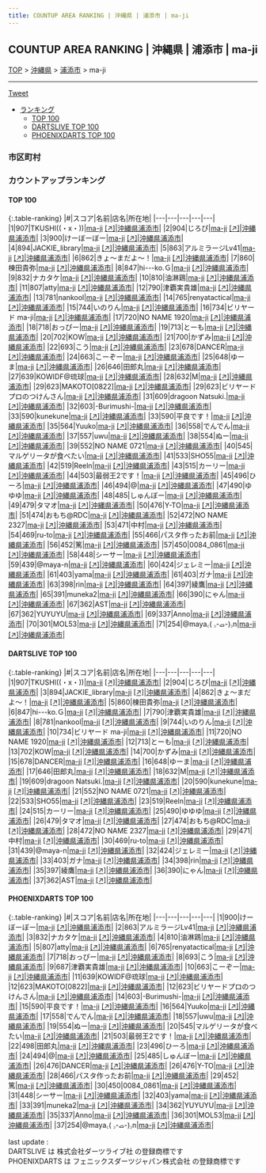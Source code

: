 ```yaml
---
title: COUNTUP AREA RANKING | 沖縄県 | 浦添市 | ma-ji
---
```

## COUNTUP AREA RANKING | 沖縄県 | 浦添市 | ma-ji

[TOP](/darts/rank/) > [沖縄県](/darts/rank/沖縄県/) > [浦添市](/darts/rank/沖縄県/浦添市/) > ma-ji

___

<a href="https://twitter.com/share?ref_src=twsrc%5Etfw" data-text="COUNTUP AREA RANKING | 沖縄県浦添市ma-ji" class="twitter-share-button" data-hashtags="DARTSLIVE,PHOENIXDARTS,darts,ダーツ" data-show-count="false">Tweet</a>

* [ランキング](#カウントアップランキング)
    * [TOP 100](#top-100)
    * [DARTSLIVE TOP 100](#dartslive-top-100)
    * [PHOENIXDARTS TOP 100](#phoenixdarts-top-100)

### 市区町村

<ul>

</ul>

### カウントアップランキング

#### TOP 100



{:.table-ranking}
|#|スコア|名前|店名|所在地|
|---|---|---|---|---|
|1|907|<span class="rank-name-dl">TKUSHI((・x・))</span>|<a href="/darts/rank/shops/e8747794807910435f9f3321c1147265.html">ma-ji</a> <a href="https://search.dartslive.com/jp/shop/e8747794807910435f9f3321c1147265">[↗]</a>|<a href="/darts/rank/沖縄県/浦添市">沖縄県浦添市</a>|
|2|904|<span class="rank-name-dl">じろぴ</span>|<a href="/darts/rank/shops/e8747794807910435f9f3321c1147265.html">ma-ji</a> <a href="https://search.dartslive.com/jp/shop/e8747794807910435f9f3321c1147265">[↗]</a>|<a href="/darts/rank/沖縄県/浦添市">沖縄県浦添市</a>|
|3|900|<span class="rank-name-pd">けーぼーぼー</span>|<a href="/darts/rank/shops/88930.html">ma-ji</a> <a href="https://vs.phoenixdarts.com/jp/shop/shopDetailInfo/s_88930?s_seq=88930">[↗]</a>|<a href="/darts/rank/沖縄県/浦添市">沖縄県浦添市</a>|
|4|894|<span class="rank-name-dl">JACKIE_library</span>|<a href="/darts/rank/shops/e8747794807910435f9f3321c1147265.html">ma-ji</a> <a href="https://search.dartslive.com/jp/shop/e8747794807910435f9f3321c1147265">[↗]</a>|<a href="/darts/rank/沖縄県/浦添市">沖縄県浦添市</a>|
|5|863|<span class="rank-name-pd">アルミラージLv41</span>|<a href="/darts/rank/shops/88930.html">ma-ji</a> <a href="https://vs.phoenixdarts.com/jp/shop/shopDetailInfo/s_88930?s_seq=88930">[↗]</a>|<a href="/darts/rank/沖縄県/浦添市">沖縄県浦添市</a>|
|6|862|<span class="rank-name-dl">きょ〜まだよ〜！</span>|<a href="/darts/rank/shops/e8747794807910435f9f3321c1147265.html">ma-ji</a> <a href="https://search.dartslive.com/jp/shop/e8747794807910435f9f3321c1147265">[↗]</a>|<a href="/darts/rank/沖縄県/浦添市">沖縄県浦添市</a>|
|7|860|<span class="rank-name-dl">棟田貴弥</span>|<a href="/darts/rank/shops/e8747794807910435f9f3321c1147265.html">ma-ji</a> <a href="https://search.dartslive.com/jp/shop/e8747794807910435f9f3321c1147265">[↗]</a>|<a href="/darts/rank/沖縄県/浦添市">沖縄県浦添市</a>|
|8|847|<span class="rank-name-dl">hi---ko.Ｇ</span>|<a href="/darts/rank/shops/e8747794807910435f9f3321c1147265.html">ma-ji</a> <a href="https://search.dartslive.com/jp/shop/e8747794807910435f9f3321c1147265">[↗]</a>|<a href="/darts/rank/沖縄県/浦添市">沖縄県浦添市</a>|
|9|832|<span class="rank-name-pd">ナカタケ</span>|<a href="/darts/rank/shops/88930.html">ma-ji</a> <a href="https://vs.phoenixdarts.com/jp/shop/shopDetailInfo/s_88930?s_seq=88930">[↗]</a>|<a href="/darts/rank/沖縄県/浦添市">沖縄県浦添市</a>|
|10|810|<span class="rank-name-pd">油淋鶏</span>|<a href="/darts/rank/shops/88930.html">ma-ji</a> <a href="https://vs.phoenixdarts.com/jp/shop/shopDetailInfo/s_88930?s_seq=88930">[↗]</a>|<a href="/darts/rank/沖縄県/浦添市">沖縄県浦添市</a>|
|11|807|<span class="rank-name-pd">atty</span>|<a href="/darts/rank/shops/88930.html">ma-ji</a> <a href="https://vs.phoenixdarts.com/jp/shop/shopDetailInfo/s_88930?s_seq=88930">[↗]</a>|<a href="/darts/rank/沖縄県/浦添市">沖縄県浦添市</a>|
|12|790|<span class="rank-name-dl">津覇実貴雄</span>|<a href="/darts/rank/shops/e8747794807910435f9f3321c1147265.html">ma-ji</a> <a href="https://search.dartslive.com/jp/shop/e8747794807910435f9f3321c1147265">[↗]</a>|<a href="/darts/rank/沖縄県/浦添市">沖縄県浦添市</a>|
|13|781|<span class="rank-name-dl">nankool</span>|<a href="/darts/rank/shops/e8747794807910435f9f3321c1147265.html">ma-ji</a> <a href="https://search.dartslive.com/jp/shop/e8747794807910435f9f3321c1147265">[↗]</a>|<a href="/darts/rank/沖縄県/浦添市">沖縄県浦添市</a>|
|14|765|<span class="rank-name-pd">renyatactical</span>|<a href="/darts/rank/shops/88930.html">ma-ji</a> <a href="https://vs.phoenixdarts.com/jp/shop/shopDetailInfo/s_88930?s_seq=88930">[↗]</a>|<a href="/darts/rank/沖縄県/浦添市">沖縄県浦添市</a>|
|15|744|<span class="rank-name-dl">いのりん</span>|<a href="/darts/rank/shops/e8747794807910435f9f3321c1147265.html">ma-ji</a> <a href="https://search.dartslive.com/jp/shop/e8747794807910435f9f3321c1147265">[↗]</a>|<a href="/darts/rank/沖縄県/浦添市">沖縄県浦添市</a>|
|16|734|<span class="rank-name-dl">ビリヤード ma-ji</span>|<a href="/darts/rank/shops/e8747794807910435f9f3321c1147265.html">ma-ji</a> <a href="https://search.dartslive.com/jp/shop/e8747794807910435f9f3321c1147265">[↗]</a>|<a href="/darts/rank/沖縄県/浦添市">沖縄県浦添市</a>|
|17|720|<span class="rank-name-dl">NO NAME 1920</span>|<a href="/darts/rank/shops/e8747794807910435f9f3321c1147265.html">ma-ji</a> <a href="https://search.dartslive.com/jp/shop/e8747794807910435f9f3321c1147265">[↗]</a>|<a href="/darts/rank/沖縄県/浦添市">沖縄県浦添市</a>|
|18|718|<span class="rank-name-pd">おっぴー</span>|<a href="/darts/rank/shops/88930.html">ma-ji</a> <a href="https://vs.phoenixdarts.com/jp/shop/shopDetailInfo/s_88930?s_seq=88930">[↗]</a>|<a href="/darts/rank/沖縄県/浦添市">沖縄県浦添市</a>|
|19|713|<span class="rank-name-dl">とーも</span>|<a href="/darts/rank/shops/e8747794807910435f9f3321c1147265.html">ma-ji</a> <a href="https://search.dartslive.com/jp/shop/e8747794807910435f9f3321c1147265">[↗]</a>|<a href="/darts/rank/沖縄県/浦添市">沖縄県浦添市</a>|
|20|702|<span class="rank-name-dl">KOW</span>|<a href="/darts/rank/shops/e8747794807910435f9f3321c1147265.html">ma-ji</a> <a href="https://search.dartslive.com/jp/shop/e8747794807910435f9f3321c1147265">[↗]</a>|<a href="/darts/rank/沖縄県/浦添市">沖縄県浦添市</a>|
|21|700|<span class="rank-name-dl">かずみ</span>|<a href="/darts/rank/shops/e8747794807910435f9f3321c1147265.html">ma-ji</a> <a href="https://search.dartslive.com/jp/shop/e8747794807910435f9f3321c1147265">[↗]</a>|<a href="/darts/rank/沖縄県/浦添市">沖縄県浦添市</a>|
|22|693|<span class="rank-name-pd">こう</span>|<a href="/darts/rank/shops/88930.html">ma-ji</a> <a href="https://vs.phoenixdarts.com/jp/shop/shopDetailInfo/s_88930?s_seq=88930">[↗]</a>|<a href="/darts/rank/沖縄県/浦添市">沖縄県浦添市</a>|
|23|678|<span class="rank-name-dl">DANCER</span>|<a href="/darts/rank/shops/e8747794807910435f9f3321c1147265.html">ma-ji</a> <a href="https://search.dartslive.com/jp/shop/e8747794807910435f9f3321c1147265">[↗]</a>|<a href="/darts/rank/沖縄県/浦添市">沖縄県浦添市</a>|
|24|663|<span class="rank-name-pd">こーぞー</span>|<a href="/darts/rank/shops/88930.html">ma-ji</a> <a href="https://vs.phoenixdarts.com/jp/shop/shopDetailInfo/s_88930?s_seq=88930">[↗]</a>|<a href="/darts/rank/沖縄県/浦添市">沖縄県浦添市</a>|
|25|648|<span class="rank-name-dl">ゆーま</span>|<a href="/darts/rank/shops/e8747794807910435f9f3321c1147265.html">ma-ji</a> <a href="https://search.dartslive.com/jp/shop/e8747794807910435f9f3321c1147265">[↗]</a>|<a href="/darts/rank/沖縄県/浦添市">沖縄県浦添市</a>|
|26|646|<span class="rank-name-dl">田郎丸</span>|<a href="/darts/rank/shops/e8747794807910435f9f3321c1147265.html">ma-ji</a> <a href="https://search.dartslive.com/jp/shop/e8747794807910435f9f3321c1147265">[↗]</a>|<a href="/darts/rank/沖縄県/浦添市">沖縄県浦添市</a>|
|27|639|<span class="rank-name-pd">KOWIDF@琉球</span>|<a href="/darts/rank/shops/88930.html">ma-ji</a> <a href="https://vs.phoenixdarts.com/jp/shop/shopDetailInfo/s_88930?s_seq=88930">[↗]</a>|<a href="/darts/rank/沖縄県/浦添市">沖縄県浦添市</a>|
|28|632|<span class="rank-name-dl">M</span>|<a href="/darts/rank/shops/e8747794807910435f9f3321c1147265.html">ma-ji</a> <a href="https://search.dartslive.com/jp/shop/e8747794807910435f9f3321c1147265">[↗]</a>|<a href="/darts/rank/沖縄県/浦添市">沖縄県浦添市</a>|
|29|623|<span class="rank-name-pd">MAKOTO[0822]</span>|<a href="/darts/rank/shops/88930.html">ma-ji</a> <a href="https://vs.phoenixdarts.com/jp/shop/shopDetailInfo/s_88930?s_seq=88930">[↗]</a>|<a href="/darts/rank/沖縄県/浦添市">沖縄県浦添市</a>|
|29|623|<span class="rank-name-pd">ビリヤードプロのつけんさん</span>|<a href="/darts/rank/shops/88930.html">ma-ji</a> <a href="https://vs.phoenixdarts.com/jp/shop/shopDetailInfo/s_88930?s_seq=88930">[↗]</a>|<a href="/darts/rank/沖縄県/浦添市">沖縄県浦添市</a>|
|31|609|<span class="rank-name-dl">dragoon Natsuki.</span>|<a href="/darts/rank/shops/e8747794807910435f9f3321c1147265.html">ma-ji</a> <a href="https://search.dartslive.com/jp/shop/e8747794807910435f9f3321c1147265">[↗]</a>|<a href="/darts/rank/沖縄県/浦添市">沖縄県浦添市</a>|
|32|603|<span class="rank-name-pd">-Burimushi-</span>|<a href="/darts/rank/shops/88930.html">ma-ji</a> <a href="https://vs.phoenixdarts.com/jp/shop/shopDetailInfo/s_88930?s_seq=88930">[↗]</a>|<a href="/darts/rank/沖縄県/浦添市">沖縄県浦添市</a>|
|33|590|<span class="rank-name-dl">kunekune</span>|<a href="/darts/rank/shops/e8747794807910435f9f3321c1147265.html">ma-ji</a> <a href="https://search.dartslive.com/jp/shop/e8747794807910435f9f3321c1147265">[↗]</a>|<a href="/darts/rank/沖縄県/浦添市">沖縄県浦添市</a>|
|33|590|<span class="rank-name-pd">平良です！</span>|<a href="/darts/rank/shops/88930.html">ma-ji</a> <a href="https://vs.phoenixdarts.com/jp/shop/shopDetailInfo/s_88930?s_seq=88930">[↗]</a>|<a href="/darts/rank/沖縄県/浦添市">沖縄県浦添市</a>|
|35|564|<span class="rank-name-pd">Yuuko</span>|<a href="/darts/rank/shops/88930.html">ma-ji</a> <a href="https://vs.phoenixdarts.com/jp/shop/shopDetailInfo/s_88930?s_seq=88930">[↗]</a>|<a href="/darts/rank/沖縄県/浦添市">沖縄県浦添市</a>|
|36|558|<span class="rank-name-pd">でんでん</span>|<a href="/darts/rank/shops/88930.html">ma-ji</a> <a href="https://vs.phoenixdarts.com/jp/shop/shopDetailInfo/s_88930?s_seq=88930">[↗]</a>|<a href="/darts/rank/沖縄県/浦添市">沖縄県浦添市</a>|
|37|557|<span class="rank-name-pd">uwu</span>|<a href="/darts/rank/shops/88930.html">ma-ji</a> <a href="https://vs.phoenixdarts.com/jp/shop/shopDetailInfo/s_88930?s_seq=88930">[↗]</a>|<a href="/darts/rank/沖縄県/浦添市">沖縄県浦添市</a>|
|38|554|<span class="rank-name-pd">ぬー</span>|<a href="/darts/rank/shops/88930.html">ma-ji</a> <a href="https://vs.phoenixdarts.com/jp/shop/shopDetailInfo/s_88930?s_seq=88930">[↗]</a>|<a href="/darts/rank/沖縄県/浦添市">沖縄県浦添市</a>|
|39|552|<span class="rank-name-dl">NO NAME 0721</span>|<a href="/darts/rank/shops/e8747794807910435f9f3321c1147265.html">ma-ji</a> <a href="https://search.dartslive.com/jp/shop/e8747794807910435f9f3321c1147265">[↗]</a>|<a href="/darts/rank/沖縄県/浦添市">沖縄県浦添市</a>|
|40|545|<span class="rank-name-pd">マルゲリータが食べたい</span>|<a href="/darts/rank/shops/88930.html">ma-ji</a> <a href="https://vs.phoenixdarts.com/jp/shop/shopDetailInfo/s_88930?s_seq=88930">[↗]</a>|<a href="/darts/rank/沖縄県/浦添市">沖縄県浦添市</a>|
|41|533|<span class="rank-name-dl">SHO55</span>|<a href="/darts/rank/shops/e8747794807910435f9f3321c1147265.html">ma-ji</a> <a href="https://search.dartslive.com/jp/shop/e8747794807910435f9f3321c1147265">[↗]</a>|<a href="/darts/rank/沖縄県/浦添市">沖縄県浦添市</a>|
|42|519|<span class="rank-name-dl">Reeln</span>|<a href="/darts/rank/shops/e8747794807910435f9f3321c1147265.html">ma-ji</a> <a href="https://search.dartslive.com/jp/shop/e8747794807910435f9f3321c1147265">[↗]</a>|<a href="/darts/rank/沖縄県/浦添市">沖縄県浦添市</a>|
|43|515|<span class="rank-name-dl">カーリー</span>|<a href="/darts/rank/shops/e8747794807910435f9f3321c1147265.html">ma-ji</a> <a href="https://search.dartslive.com/jp/shop/e8747794807910435f9f3321c1147265">[↗]</a>|<a href="/darts/rank/沖縄県/浦添市">沖縄県浦添市</a>|
|44|503|<span class="rank-name-pd">最弱王2です！</span>|<a href="/darts/rank/shops/88930.html">ma-ji</a> <a href="https://vs.phoenixdarts.com/jp/shop/shopDetailInfo/s_88930?s_seq=88930">[↗]</a>|<a href="/darts/rank/沖縄県/浦添市">沖縄県浦添市</a>|
|45|496|<span class="rank-name-pd">ひーろ</span>|<a href="/darts/rank/shops/88930.html">ma-ji</a> <a href="https://vs.phoenixdarts.com/jp/shop/shopDetailInfo/s_88930?s_seq=88930">[↗]</a>|<a href="/darts/rank/沖縄県/浦添市">沖縄県浦添市</a>|
|46|494|<span class="rank-name-pd">@</span>|<a href="/darts/rank/shops/88930.html">ma-ji</a> <a href="https://vs.phoenixdarts.com/jp/shop/shopDetailInfo/s_88930?s_seq=88930">[↗]</a>|<a href="/darts/rank/沖縄県/浦添市">沖縄県浦添市</a>|
|47|490|<span class="rank-name-dl">ゆゆゆ</span>|<a href="/darts/rank/shops/e8747794807910435f9f3321c1147265.html">ma-ji</a> <a href="https://search.dartslive.com/jp/shop/e8747794807910435f9f3321c1147265">[↗]</a>|<a href="/darts/rank/沖縄県/浦添市">沖縄県浦添市</a>|
|48|485|<span class="rank-name-pd">しゅんぼー</span>|<a href="/darts/rank/shops/88930.html">ma-ji</a> <a href="https://vs.phoenixdarts.com/jp/shop/shopDetailInfo/s_88930?s_seq=88930">[↗]</a>|<a href="/darts/rank/沖縄県/浦添市">沖縄県浦添市</a>|
|49|479|<span class="rank-name-dl">タマオ</span>|<a href="/darts/rank/shops/e8747794807910435f9f3321c1147265.html">ma-ji</a> <a href="https://search.dartslive.com/jp/shop/e8747794807910435f9f3321c1147265">[↗]</a>|<a href="/darts/rank/沖縄県/浦添市">沖縄県浦添市</a>|
|50|476|<span class="rank-name-pd">Y-TO</span>|<a href="/darts/rank/shops/88930.html">ma-ji</a> <a href="https://vs.phoenixdarts.com/jp/shop/shopDetailInfo/s_88930?s_seq=88930">[↗]</a>|<a href="/darts/rank/沖縄県/浦添市">沖縄県浦添市</a>|
|51|474|<span class="rank-name-dl">おもち@RDC</span>|<a href="/darts/rank/shops/e8747794807910435f9f3321c1147265.html">ma-ji</a> <a href="https://search.dartslive.com/jp/shop/e8747794807910435f9f3321c1147265">[↗]</a>|<a href="/darts/rank/沖縄県/浦添市">沖縄県浦添市</a>|
|52|472|<span class="rank-name-dl">NO NAME 2327</span>|<a href="/darts/rank/shops/e8747794807910435f9f3321c1147265.html">ma-ji</a> <a href="https://search.dartslive.com/jp/shop/e8747794807910435f9f3321c1147265">[↗]</a>|<a href="/darts/rank/沖縄県/浦添市">沖縄県浦添市</a>|
|53|471|<span class="rank-name-dl">中村</span>|<a href="/darts/rank/shops/e8747794807910435f9f3321c1147265.html">ma-ji</a> <a href="https://search.dartslive.com/jp/shop/e8747794807910435f9f3321c1147265">[↗]</a>|<a href="/darts/rank/沖縄県/浦添市">沖縄県浦添市</a>|
|54|469|<span class="rank-name-dl">ru-to</span>|<a href="/darts/rank/shops/e8747794807910435f9f3321c1147265.html">ma-ji</a> <a href="https://search.dartslive.com/jp/shop/e8747794807910435f9f3321c1147265">[↗]</a>|<a href="/darts/rank/沖縄県/浦添市">沖縄県浦添市</a>|
|55|466|<span class="rank-name-pd">パスタ作ったお前</span>|<a href="/darts/rank/shops/88930.html">ma-ji</a> <a href="https://vs.phoenixdarts.com/jp/shop/shopDetailInfo/s_88930?s_seq=88930">[↗]</a>|<a href="/darts/rank/沖縄県/浦添市">沖縄県浦添市</a>|
|56|452|<span class="rank-name-pd">篤</span>|<a href="/darts/rank/shops/88930.html">ma-ji</a> <a href="https://vs.phoenixdarts.com/jp/shop/shopDetailInfo/s_88930?s_seq=88930">[↗]</a>|<a href="/darts/rank/沖縄県/浦添市">沖縄県浦添市</a>|
|57|450|<span class="rank-name-pd">0084_0861</span>|<a href="/darts/rank/shops/88930.html">ma-ji</a> <a href="https://vs.phoenixdarts.com/jp/shop/shopDetailInfo/s_88930?s_seq=88930">[↗]</a>|<a href="/darts/rank/沖縄県/浦添市">沖縄県浦添市</a>|
|58|448|<span class="rank-name-pd">シーサー</span>|<a href="/darts/rank/shops/88930.html">ma-ji</a> <a href="https://vs.phoenixdarts.com/jp/shop/shopDetailInfo/s_88930?s_seq=88930">[↗]</a>|<a href="/darts/rank/沖縄県/浦添市">沖縄県浦添市</a>|
|59|439|<span class="rank-name-dl">@maya-n</span>|<a href="/darts/rank/shops/e8747794807910435f9f3321c1147265.html">ma-ji</a> <a href="https://search.dartslive.com/jp/shop/e8747794807910435f9f3321c1147265">[↗]</a>|<a href="/darts/rank/沖縄県/浦添市">沖縄県浦添市</a>|
|60|424|<span class="rank-name-dl">ジェレミー</span>|<a href="/darts/rank/shops/e8747794807910435f9f3321c1147265.html">ma-ji</a> <a href="https://search.dartslive.com/jp/shop/e8747794807910435f9f3321c1147265">[↗]</a>|<a href="/darts/rank/沖縄県/浦添市">沖縄県浦添市</a>|
|61|403|<span class="rank-name-pd">yama</span>|<a href="/darts/rank/shops/88930.html">ma-ji</a> <a href="https://vs.phoenixdarts.com/jp/shop/shopDetailInfo/s_88930?s_seq=88930">[↗]</a>|<a href="/darts/rank/沖縄県/浦添市">沖縄県浦添市</a>|
|61|403|<span class="rank-name-dl">ガナ</span>|<a href="/darts/rank/shops/e8747794807910435f9f3321c1147265.html">ma-ji</a> <a href="https://search.dartslive.com/jp/shop/e8747794807910435f9f3321c1147265">[↗]</a>|<a href="/darts/rank/沖縄県/浦添市">沖縄県浦添市</a>|
|63|398|<span class="rank-name-dl">rin</span>|<a href="/darts/rank/shops/e8747794807910435f9f3321c1147265.html">ma-ji</a> <a href="https://search.dartslive.com/jp/shop/e8747794807910435f9f3321c1147265">[↗]</a>|<a href="/darts/rank/沖縄県/浦添市">沖縄県浦添市</a>|
|64|397|<span class="rank-name-dl">綾鷹</span>|<a href="/darts/rank/shops/e8747794807910435f9f3321c1147265.html">ma-ji</a> <a href="https://search.dartslive.com/jp/shop/e8747794807910435f9f3321c1147265">[↗]</a>|<a href="/darts/rank/沖縄県/浦添市">沖縄県浦添市</a>|
|65|391|<span class="rank-name-pd">muneka2</span>|<a href="/darts/rank/shops/88930.html">ma-ji</a> <a href="https://vs.phoenixdarts.com/jp/shop/shopDetailInfo/s_88930?s_seq=88930">[↗]</a>|<a href="/darts/rank/沖縄県/浦添市">沖縄県浦添市</a>|
|66|390|<span class="rank-name-dl">にゃん</span>|<a href="/darts/rank/shops/e8747794807910435f9f3321c1147265.html">ma-ji</a> <a href="https://search.dartslive.com/jp/shop/e8747794807910435f9f3321c1147265">[↗]</a>|<a href="/darts/rank/沖縄県/浦添市">沖縄県浦添市</a>|
|67|362|<span class="rank-name-dl">AST</span>|<a href="/darts/rank/shops/e8747794807910435f9f3321c1147265.html">ma-ji</a> <a href="https://search.dartslive.com/jp/shop/e8747794807910435f9f3321c1147265">[↗]</a>|<a href="/darts/rank/沖縄県/浦添市">沖縄県浦添市</a>|
|67|362|<span class="rank-name-pd">YUYUYU</span>|<a href="/darts/rank/shops/88930.html">ma-ji</a> <a href="https://vs.phoenixdarts.com/jp/shop/shopDetailInfo/s_88930?s_seq=88930">[↗]</a>|<a href="/darts/rank/沖縄県/浦添市">沖縄県浦添市</a>|
|69|337|<span class="rank-name-pd">Anno</span>|<a href="/darts/rank/shops/88930.html">ma-ji</a> <a href="https://vs.phoenixdarts.com/jp/shop/shopDetailInfo/s_88930?s_seq=88930">[↗]</a>|<a href="/darts/rank/沖縄県/浦添市">沖縄県浦添市</a>|
|70|301|<span class="rank-name-pd">MOL53</span>|<a href="/darts/rank/shops/88930.html">ma-ji</a> <a href="https://vs.phoenixdarts.com/jp/shop/shopDetailInfo/s_88930?s_seq=88930">[↗]</a>|<a href="/darts/rank/沖縄県/浦添市">沖縄県浦添市</a>|
|71|254|<span class="rank-name-pd">@maya‎꜀( ꜆-ࡇ-)꜆n</span>|<a href="/darts/rank/shops/88930.html">ma-ji</a> <a href="https://vs.phoenixdarts.com/jp/shop/shopDetailInfo/s_88930?s_seq=88930">[↗]</a>|<a href="/darts/rank/沖縄県/浦添市">沖縄県浦添市</a>|


#### DARTSLIVE TOP 100



{:.table-ranking}
|#|スコア|名前|店名|所在地|
|---|---|---|---|---|
|1|907|<span class="rank-name-dl">TKUSHI((・x・))</span>|<a href="/darts/rank/shops/e8747794807910435f9f3321c1147265.html">ma-ji</a> <a href="https://search.dartslive.com/jp/shop/e8747794807910435f9f3321c1147265">[↗]</a>|<a href="/darts/rank/沖縄県/浦添市">沖縄県浦添市</a>|
|2|904|<span class="rank-name-dl">じろぴ</span>|<a href="/darts/rank/shops/e8747794807910435f9f3321c1147265.html">ma-ji</a> <a href="https://search.dartslive.com/jp/shop/e8747794807910435f9f3321c1147265">[↗]</a>|<a href="/darts/rank/沖縄県/浦添市">沖縄県浦添市</a>|
|3|894|<span class="rank-name-dl">JACKIE_library</span>|<a href="/darts/rank/shops/e8747794807910435f9f3321c1147265.html">ma-ji</a> <a href="https://search.dartslive.com/jp/shop/e8747794807910435f9f3321c1147265">[↗]</a>|<a href="/darts/rank/沖縄県/浦添市">沖縄県浦添市</a>|
|4|862|<span class="rank-name-dl">きょ〜まだよ〜！</span>|<a href="/darts/rank/shops/e8747794807910435f9f3321c1147265.html">ma-ji</a> <a href="https://search.dartslive.com/jp/shop/e8747794807910435f9f3321c1147265">[↗]</a>|<a href="/darts/rank/沖縄県/浦添市">沖縄県浦添市</a>|
|5|860|<span class="rank-name-dl">棟田貴弥</span>|<a href="/darts/rank/shops/e8747794807910435f9f3321c1147265.html">ma-ji</a> <a href="https://search.dartslive.com/jp/shop/e8747794807910435f9f3321c1147265">[↗]</a>|<a href="/darts/rank/沖縄県/浦添市">沖縄県浦添市</a>|
|6|847|<span class="rank-name-dl">hi---ko.Ｇ</span>|<a href="/darts/rank/shops/e8747794807910435f9f3321c1147265.html">ma-ji</a> <a href="https://search.dartslive.com/jp/shop/e8747794807910435f9f3321c1147265">[↗]</a>|<a href="/darts/rank/沖縄県/浦添市">沖縄県浦添市</a>|
|7|790|<span class="rank-name-dl">津覇実貴雄</span>|<a href="/darts/rank/shops/e8747794807910435f9f3321c1147265.html">ma-ji</a> <a href="https://search.dartslive.com/jp/shop/e8747794807910435f9f3321c1147265">[↗]</a>|<a href="/darts/rank/沖縄県/浦添市">沖縄県浦添市</a>|
|8|781|<span class="rank-name-dl">nankool</span>|<a href="/darts/rank/shops/e8747794807910435f9f3321c1147265.html">ma-ji</a> <a href="https://search.dartslive.com/jp/shop/e8747794807910435f9f3321c1147265">[↗]</a>|<a href="/darts/rank/沖縄県/浦添市">沖縄県浦添市</a>|
|9|744|<span class="rank-name-dl">いのりん</span>|<a href="/darts/rank/shops/e8747794807910435f9f3321c1147265.html">ma-ji</a> <a href="https://search.dartslive.com/jp/shop/e8747794807910435f9f3321c1147265">[↗]</a>|<a href="/darts/rank/沖縄県/浦添市">沖縄県浦添市</a>|
|10|734|<span class="rank-name-dl">ビリヤード ma-ji</span>|<a href="/darts/rank/shops/e8747794807910435f9f3321c1147265.html">ma-ji</a> <a href="https://search.dartslive.com/jp/shop/e8747794807910435f9f3321c1147265">[↗]</a>|<a href="/darts/rank/沖縄県/浦添市">沖縄県浦添市</a>|
|11|720|<span class="rank-name-dl">NO NAME 1920</span>|<a href="/darts/rank/shops/e8747794807910435f9f3321c1147265.html">ma-ji</a> <a href="https://search.dartslive.com/jp/shop/e8747794807910435f9f3321c1147265">[↗]</a>|<a href="/darts/rank/沖縄県/浦添市">沖縄県浦添市</a>|
|12|713|<span class="rank-name-dl">とーも</span>|<a href="/darts/rank/shops/e8747794807910435f9f3321c1147265.html">ma-ji</a> <a href="https://search.dartslive.com/jp/shop/e8747794807910435f9f3321c1147265">[↗]</a>|<a href="/darts/rank/沖縄県/浦添市">沖縄県浦添市</a>|
|13|702|<span class="rank-name-dl">KOW</span>|<a href="/darts/rank/shops/e8747794807910435f9f3321c1147265.html">ma-ji</a> <a href="https://search.dartslive.com/jp/shop/e8747794807910435f9f3321c1147265">[↗]</a>|<a href="/darts/rank/沖縄県/浦添市">沖縄県浦添市</a>|
|14|700|<span class="rank-name-dl">かずみ</span>|<a href="/darts/rank/shops/e8747794807910435f9f3321c1147265.html">ma-ji</a> <a href="https://search.dartslive.com/jp/shop/e8747794807910435f9f3321c1147265">[↗]</a>|<a href="/darts/rank/沖縄県/浦添市">沖縄県浦添市</a>|
|15|678|<span class="rank-name-dl">DANCER</span>|<a href="/darts/rank/shops/e8747794807910435f9f3321c1147265.html">ma-ji</a> <a href="https://search.dartslive.com/jp/shop/e8747794807910435f9f3321c1147265">[↗]</a>|<a href="/darts/rank/沖縄県/浦添市">沖縄県浦添市</a>|
|16|648|<span class="rank-name-dl">ゆーま</span>|<a href="/darts/rank/shops/e8747794807910435f9f3321c1147265.html">ma-ji</a> <a href="https://search.dartslive.com/jp/shop/e8747794807910435f9f3321c1147265">[↗]</a>|<a href="/darts/rank/沖縄県/浦添市">沖縄県浦添市</a>|
|17|646|<span class="rank-name-dl">田郎丸</span>|<a href="/darts/rank/shops/e8747794807910435f9f3321c1147265.html">ma-ji</a> <a href="https://search.dartslive.com/jp/shop/e8747794807910435f9f3321c1147265">[↗]</a>|<a href="/darts/rank/沖縄県/浦添市">沖縄県浦添市</a>|
|18|632|<span class="rank-name-dl">M</span>|<a href="/darts/rank/shops/e8747794807910435f9f3321c1147265.html">ma-ji</a> <a href="https://search.dartslive.com/jp/shop/e8747794807910435f9f3321c1147265">[↗]</a>|<a href="/darts/rank/沖縄県/浦添市">沖縄県浦添市</a>|
|19|609|<span class="rank-name-dl">dragoon Natsuki.</span>|<a href="/darts/rank/shops/e8747794807910435f9f3321c1147265.html">ma-ji</a> <a href="https://search.dartslive.com/jp/shop/e8747794807910435f9f3321c1147265">[↗]</a>|<a href="/darts/rank/沖縄県/浦添市">沖縄県浦添市</a>|
|20|590|<span class="rank-name-dl">kunekune</span>|<a href="/darts/rank/shops/e8747794807910435f9f3321c1147265.html">ma-ji</a> <a href="https://search.dartslive.com/jp/shop/e8747794807910435f9f3321c1147265">[↗]</a>|<a href="/darts/rank/沖縄県/浦添市">沖縄県浦添市</a>|
|21|552|<span class="rank-name-dl">NO NAME 0721</span>|<a href="/darts/rank/shops/e8747794807910435f9f3321c1147265.html">ma-ji</a> <a href="https://search.dartslive.com/jp/shop/e8747794807910435f9f3321c1147265">[↗]</a>|<a href="/darts/rank/沖縄県/浦添市">沖縄県浦添市</a>|
|22|533|<span class="rank-name-dl">SHO55</span>|<a href="/darts/rank/shops/e8747794807910435f9f3321c1147265.html">ma-ji</a> <a href="https://search.dartslive.com/jp/shop/e8747794807910435f9f3321c1147265">[↗]</a>|<a href="/darts/rank/沖縄県/浦添市">沖縄県浦添市</a>|
|23|519|<span class="rank-name-dl">Reeln</span>|<a href="/darts/rank/shops/e8747794807910435f9f3321c1147265.html">ma-ji</a> <a href="https://search.dartslive.com/jp/shop/e8747794807910435f9f3321c1147265">[↗]</a>|<a href="/darts/rank/沖縄県/浦添市">沖縄県浦添市</a>|
|24|515|<span class="rank-name-dl">カーリー</span>|<a href="/darts/rank/shops/e8747794807910435f9f3321c1147265.html">ma-ji</a> <a href="https://search.dartslive.com/jp/shop/e8747794807910435f9f3321c1147265">[↗]</a>|<a href="/darts/rank/沖縄県/浦添市">沖縄県浦添市</a>|
|25|490|<span class="rank-name-dl">ゆゆゆ</span>|<a href="/darts/rank/shops/e8747794807910435f9f3321c1147265.html">ma-ji</a> <a href="https://search.dartslive.com/jp/shop/e8747794807910435f9f3321c1147265">[↗]</a>|<a href="/darts/rank/沖縄県/浦添市">沖縄県浦添市</a>|
|26|479|<span class="rank-name-dl">タマオ</span>|<a href="/darts/rank/shops/e8747794807910435f9f3321c1147265.html">ma-ji</a> <a href="https://search.dartslive.com/jp/shop/e8747794807910435f9f3321c1147265">[↗]</a>|<a href="/darts/rank/沖縄県/浦添市">沖縄県浦添市</a>|
|27|474|<span class="rank-name-dl">おもち@RDC</span>|<a href="/darts/rank/shops/e8747794807910435f9f3321c1147265.html">ma-ji</a> <a href="https://search.dartslive.com/jp/shop/e8747794807910435f9f3321c1147265">[↗]</a>|<a href="/darts/rank/沖縄県/浦添市">沖縄県浦添市</a>|
|28|472|<span class="rank-name-dl">NO NAME 2327</span>|<a href="/darts/rank/shops/e8747794807910435f9f3321c1147265.html">ma-ji</a> <a href="https://search.dartslive.com/jp/shop/e8747794807910435f9f3321c1147265">[↗]</a>|<a href="/darts/rank/沖縄県/浦添市">沖縄県浦添市</a>|
|29|471|<span class="rank-name-dl">中村</span>|<a href="/darts/rank/shops/e8747794807910435f9f3321c1147265.html">ma-ji</a> <a href="https://search.dartslive.com/jp/shop/e8747794807910435f9f3321c1147265">[↗]</a>|<a href="/darts/rank/沖縄県/浦添市">沖縄県浦添市</a>|
|30|469|<span class="rank-name-dl">ru-to</span>|<a href="/darts/rank/shops/e8747794807910435f9f3321c1147265.html">ma-ji</a> <a href="https://search.dartslive.com/jp/shop/e8747794807910435f9f3321c1147265">[↗]</a>|<a href="/darts/rank/沖縄県/浦添市">沖縄県浦添市</a>|
|31|439|<span class="rank-name-dl">@maya-n</span>|<a href="/darts/rank/shops/e8747794807910435f9f3321c1147265.html">ma-ji</a> <a href="https://search.dartslive.com/jp/shop/e8747794807910435f9f3321c1147265">[↗]</a>|<a href="/darts/rank/沖縄県/浦添市">沖縄県浦添市</a>|
|32|424|<span class="rank-name-dl">ジェレミー</span>|<a href="/darts/rank/shops/e8747794807910435f9f3321c1147265.html">ma-ji</a> <a href="https://search.dartslive.com/jp/shop/e8747794807910435f9f3321c1147265">[↗]</a>|<a href="/darts/rank/沖縄県/浦添市">沖縄県浦添市</a>|
|33|403|<span class="rank-name-dl">ガナ</span>|<a href="/darts/rank/shops/e8747794807910435f9f3321c1147265.html">ma-ji</a> <a href="https://search.dartslive.com/jp/shop/e8747794807910435f9f3321c1147265">[↗]</a>|<a href="/darts/rank/沖縄県/浦添市">沖縄県浦添市</a>|
|34|398|<span class="rank-name-dl">rin</span>|<a href="/darts/rank/shops/e8747794807910435f9f3321c1147265.html">ma-ji</a> <a href="https://search.dartslive.com/jp/shop/e8747794807910435f9f3321c1147265">[↗]</a>|<a href="/darts/rank/沖縄県/浦添市">沖縄県浦添市</a>|
|35|397|<span class="rank-name-dl">綾鷹</span>|<a href="/darts/rank/shops/e8747794807910435f9f3321c1147265.html">ma-ji</a> <a href="https://search.dartslive.com/jp/shop/e8747794807910435f9f3321c1147265">[↗]</a>|<a href="/darts/rank/沖縄県/浦添市">沖縄県浦添市</a>|
|36|390|<span class="rank-name-dl">にゃん</span>|<a href="/darts/rank/shops/e8747794807910435f9f3321c1147265.html">ma-ji</a> <a href="https://search.dartslive.com/jp/shop/e8747794807910435f9f3321c1147265">[↗]</a>|<a href="/darts/rank/沖縄県/浦添市">沖縄県浦添市</a>|
|37|362|<span class="rank-name-dl">AST</span>|<a href="/darts/rank/shops/e8747794807910435f9f3321c1147265.html">ma-ji</a> <a href="https://search.dartslive.com/jp/shop/e8747794807910435f9f3321c1147265">[↗]</a>|<a href="/darts/rank/沖縄県/浦添市">沖縄県浦添市</a>|


#### PHOENIXDARTS TOP 100



{:.table-ranking}
|#|スコア|名前|店名|所在地|
|---|---|---|---|---|
|1|900|<span class="rank-name-pd">けーぼーぼー</span>|<a href="/darts/rank/shops/88930.html">ma-ji</a> <a href="https://vs.phoenixdarts.com/jp/shop/shopDetailInfo/s_88930?s_seq=88930">[↗]</a>|<a href="/darts/rank/沖縄県/浦添市">沖縄県浦添市</a>|
|2|863|<span class="rank-name-pd">アルミラージLv41</span>|<a href="/darts/rank/shops/88930.html">ma-ji</a> <a href="https://vs.phoenixdarts.com/jp/shop/shopDetailInfo/s_88930?s_seq=88930">[↗]</a>|<a href="/darts/rank/沖縄県/浦添市">沖縄県浦添市</a>|
|3|832|<span class="rank-name-pd">ナカタケ</span>|<a href="/darts/rank/shops/88930.html">ma-ji</a> <a href="https://vs.phoenixdarts.com/jp/shop/shopDetailInfo/s_88930?s_seq=88930">[↗]</a>|<a href="/darts/rank/沖縄県/浦添市">沖縄県浦添市</a>|
|4|810|<span class="rank-name-pd">油淋鶏</span>|<a href="/darts/rank/shops/88930.html">ma-ji</a> <a href="https://vs.phoenixdarts.com/jp/shop/shopDetailInfo/s_88930?s_seq=88930">[↗]</a>|<a href="/darts/rank/沖縄県/浦添市">沖縄県浦添市</a>|
|5|807|<span class="rank-name-pd">atty</span>|<a href="/darts/rank/shops/88930.html">ma-ji</a> <a href="https://vs.phoenixdarts.com/jp/shop/shopDetailInfo/s_88930?s_seq=88930">[↗]</a>|<a href="/darts/rank/沖縄県/浦添市">沖縄県浦添市</a>|
|6|765|<span class="rank-name-pd">renyatactical</span>|<a href="/darts/rank/shops/88930.html">ma-ji</a> <a href="https://vs.phoenixdarts.com/jp/shop/shopDetailInfo/s_88930?s_seq=88930">[↗]</a>|<a href="/darts/rank/沖縄県/浦添市">沖縄県浦添市</a>|
|7|718|<span class="rank-name-pd">おっぴー</span>|<a href="/darts/rank/shops/88930.html">ma-ji</a> <a href="https://vs.phoenixdarts.com/jp/shop/shopDetailInfo/s_88930?s_seq=88930">[↗]</a>|<a href="/darts/rank/沖縄県/浦添市">沖縄県浦添市</a>|
|8|693|<span class="rank-name-pd">こう</span>|<a href="/darts/rank/shops/88930.html">ma-ji</a> <a href="https://vs.phoenixdarts.com/jp/shop/shopDetailInfo/s_88930?s_seq=88930">[↗]</a>|<a href="/darts/rank/沖縄県/浦添市">沖縄県浦添市</a>|
|9|687|<span class="rank-name-pd">津覇実貴雄</span>|<a href="/darts/rank/shops/88930.html">ma-ji</a> <a href="https://vs.phoenixdarts.com/jp/shop/shopDetailInfo/s_88930?s_seq=88930">[↗]</a>|<a href="/darts/rank/沖縄県/浦添市">沖縄県浦添市</a>|
|10|663|<span class="rank-name-pd">こーぞー</span>|<a href="/darts/rank/shops/88930.html">ma-ji</a> <a href="https://vs.phoenixdarts.com/jp/shop/shopDetailInfo/s_88930?s_seq=88930">[↗]</a>|<a href="/darts/rank/沖縄県/浦添市">沖縄県浦添市</a>|
|11|639|<span class="rank-name-pd">KOWIDF@琉球</span>|<a href="/darts/rank/shops/88930.html">ma-ji</a> <a href="https://vs.phoenixdarts.com/jp/shop/shopDetailInfo/s_88930?s_seq=88930">[↗]</a>|<a href="/darts/rank/沖縄県/浦添市">沖縄県浦添市</a>|
|12|623|<span class="rank-name-pd">MAKOTO[0822]</span>|<a href="/darts/rank/shops/88930.html">ma-ji</a> <a href="https://vs.phoenixdarts.com/jp/shop/shopDetailInfo/s_88930?s_seq=88930">[↗]</a>|<a href="/darts/rank/沖縄県/浦添市">沖縄県浦添市</a>|
|12|623|<span class="rank-name-pd">ビリヤードプロのつけんさん</span>|<a href="/darts/rank/shops/88930.html">ma-ji</a> <a href="https://vs.phoenixdarts.com/jp/shop/shopDetailInfo/s_88930?s_seq=88930">[↗]</a>|<a href="/darts/rank/沖縄県/浦添市">沖縄県浦添市</a>|
|14|603|<span class="rank-name-pd">-Burimushi-</span>|<a href="/darts/rank/shops/88930.html">ma-ji</a> <a href="https://vs.phoenixdarts.com/jp/shop/shopDetailInfo/s_88930?s_seq=88930">[↗]</a>|<a href="/darts/rank/沖縄県/浦添市">沖縄県浦添市</a>|
|15|590|<span class="rank-name-pd">平良です！</span>|<a href="/darts/rank/shops/88930.html">ma-ji</a> <a href="https://vs.phoenixdarts.com/jp/shop/shopDetailInfo/s_88930?s_seq=88930">[↗]</a>|<a href="/darts/rank/沖縄県/浦添市">沖縄県浦添市</a>|
|16|564|<span class="rank-name-pd">Yuuko</span>|<a href="/darts/rank/shops/88930.html">ma-ji</a> <a href="https://vs.phoenixdarts.com/jp/shop/shopDetailInfo/s_88930?s_seq=88930">[↗]</a>|<a href="/darts/rank/沖縄県/浦添市">沖縄県浦添市</a>|
|17|558|<span class="rank-name-pd">でんでん</span>|<a href="/darts/rank/shops/88930.html">ma-ji</a> <a href="https://vs.phoenixdarts.com/jp/shop/shopDetailInfo/s_88930?s_seq=88930">[↗]</a>|<a href="/darts/rank/沖縄県/浦添市">沖縄県浦添市</a>|
|18|557|<span class="rank-name-pd">uwu</span>|<a href="/darts/rank/shops/88930.html">ma-ji</a> <a href="https://vs.phoenixdarts.com/jp/shop/shopDetailInfo/s_88930?s_seq=88930">[↗]</a>|<a href="/darts/rank/沖縄県/浦添市">沖縄県浦添市</a>|
|19|554|<span class="rank-name-pd">ぬー</span>|<a href="/darts/rank/shops/88930.html">ma-ji</a> <a href="https://vs.phoenixdarts.com/jp/shop/shopDetailInfo/s_88930?s_seq=88930">[↗]</a>|<a href="/darts/rank/沖縄県/浦添市">沖縄県浦添市</a>|
|20|545|<span class="rank-name-pd">マルゲリータが食べたい</span>|<a href="/darts/rank/shops/88930.html">ma-ji</a> <a href="https://vs.phoenixdarts.com/jp/shop/shopDetailInfo/s_88930?s_seq=88930">[↗]</a>|<a href="/darts/rank/沖縄県/浦添市">沖縄県浦添市</a>|
|21|503|<span class="rank-name-pd">最弱王2です！</span>|<a href="/darts/rank/shops/88930.html">ma-ji</a> <a href="https://vs.phoenixdarts.com/jp/shop/shopDetailInfo/s_88930?s_seq=88930">[↗]</a>|<a href="/darts/rank/沖縄県/浦添市">沖縄県浦添市</a>|
|22|498|<span class="rank-name-pd">田郎丸</span>|<a href="/darts/rank/shops/88930.html">ma-ji</a> <a href="https://vs.phoenixdarts.com/jp/shop/shopDetailInfo/s_88930?s_seq=88930">[↗]</a>|<a href="/darts/rank/沖縄県/浦添市">沖縄県浦添市</a>|
|23|496|<span class="rank-name-pd">ひーろ</span>|<a href="/darts/rank/shops/88930.html">ma-ji</a> <a href="https://vs.phoenixdarts.com/jp/shop/shopDetailInfo/s_88930?s_seq=88930">[↗]</a>|<a href="/darts/rank/沖縄県/浦添市">沖縄県浦添市</a>|
|24|494|<span class="rank-name-pd">@</span>|<a href="/darts/rank/shops/88930.html">ma-ji</a> <a href="https://vs.phoenixdarts.com/jp/shop/shopDetailInfo/s_88930?s_seq=88930">[↗]</a>|<a href="/darts/rank/沖縄県/浦添市">沖縄県浦添市</a>|
|25|485|<span class="rank-name-pd">しゅんぼー</span>|<a href="/darts/rank/shops/88930.html">ma-ji</a> <a href="https://vs.phoenixdarts.com/jp/shop/shopDetailInfo/s_88930?s_seq=88930">[↗]</a>|<a href="/darts/rank/沖縄県/浦添市">沖縄県浦添市</a>|
|26|476|<span class="rank-name-pd">DANCER</span>|<a href="/darts/rank/shops/88930.html">ma-ji</a> <a href="https://vs.phoenixdarts.com/jp/shop/shopDetailInfo/s_88930?s_seq=88930">[↗]</a>|<a href="/darts/rank/沖縄県/浦添市">沖縄県浦添市</a>|
|26|476|<span class="rank-name-pd">Y-TO</span>|<a href="/darts/rank/shops/88930.html">ma-ji</a> <a href="https://vs.phoenixdarts.com/jp/shop/shopDetailInfo/s_88930?s_seq=88930">[↗]</a>|<a href="/darts/rank/沖縄県/浦添市">沖縄県浦添市</a>|
|28|466|<span class="rank-name-pd">パスタ作ったお前</span>|<a href="/darts/rank/shops/88930.html">ma-ji</a> <a href="https://vs.phoenixdarts.com/jp/shop/shopDetailInfo/s_88930?s_seq=88930">[↗]</a>|<a href="/darts/rank/沖縄県/浦添市">沖縄県浦添市</a>|
|29|452|<span class="rank-name-pd">篤</span>|<a href="/darts/rank/shops/88930.html">ma-ji</a> <a href="https://vs.phoenixdarts.com/jp/shop/shopDetailInfo/s_88930?s_seq=88930">[↗]</a>|<a href="/darts/rank/沖縄県/浦添市">沖縄県浦添市</a>|
|30|450|<span class="rank-name-pd">0084_0861</span>|<a href="/darts/rank/shops/88930.html">ma-ji</a> <a href="https://vs.phoenixdarts.com/jp/shop/shopDetailInfo/s_88930?s_seq=88930">[↗]</a>|<a href="/darts/rank/沖縄県/浦添市">沖縄県浦添市</a>|
|31|448|<span class="rank-name-pd">シーサー</span>|<a href="/darts/rank/shops/88930.html">ma-ji</a> <a href="https://vs.phoenixdarts.com/jp/shop/shopDetailInfo/s_88930?s_seq=88930">[↗]</a>|<a href="/darts/rank/沖縄県/浦添市">沖縄県浦添市</a>|
|32|403|<span class="rank-name-pd">yama</span>|<a href="/darts/rank/shops/88930.html">ma-ji</a> <a href="https://vs.phoenixdarts.com/jp/shop/shopDetailInfo/s_88930?s_seq=88930">[↗]</a>|<a href="/darts/rank/沖縄県/浦添市">沖縄県浦添市</a>|
|33|391|<span class="rank-name-pd">muneka2</span>|<a href="/darts/rank/shops/88930.html">ma-ji</a> <a href="https://vs.phoenixdarts.com/jp/shop/shopDetailInfo/s_88930?s_seq=88930">[↗]</a>|<a href="/darts/rank/沖縄県/浦添市">沖縄県浦添市</a>|
|34|362|<span class="rank-name-pd">YUYUYU</span>|<a href="/darts/rank/shops/88930.html">ma-ji</a> <a href="https://vs.phoenixdarts.com/jp/shop/shopDetailInfo/s_88930?s_seq=88930">[↗]</a>|<a href="/darts/rank/沖縄県/浦添市">沖縄県浦添市</a>|
|35|337|<span class="rank-name-pd">Anno</span>|<a href="/darts/rank/shops/88930.html">ma-ji</a> <a href="https://vs.phoenixdarts.com/jp/shop/shopDetailInfo/s_88930?s_seq=88930">[↗]</a>|<a href="/darts/rank/沖縄県/浦添市">沖縄県浦添市</a>|
|36|301|<span class="rank-name-pd">MOL53</span>|<a href="/darts/rank/shops/88930.html">ma-ji</a> <a href="https://vs.phoenixdarts.com/jp/shop/shopDetailInfo/s_88930?s_seq=88930">[↗]</a>|<a href="/darts/rank/沖縄県/浦添市">沖縄県浦添市</a>|
|37|254|<span class="rank-name-pd">@maya‎꜀( ꜆-ࡇ-)꜆n</span>|<a href="/darts/rank/shops/88930.html">ma-ji</a> <a href="https://vs.phoenixdarts.com/jp/shop/shopDetailInfo/s_88930?s_seq=88930">[↗]</a>|<a href="/darts/rank/沖縄県/浦添市">沖縄県浦添市</a>|


<div class="footer border-top border-gray-light mt-5 pt-3 text-right text-gray">
    last update : <span style="font-weight: italic" id="foot_last_modified"></span><br />
    DARTSLIVE は 株式会社ダーツライブ社 の登録商標です<br />
    PHOENIXDARTS は フェニックスダーツジャパン株式会社 の登録商標です<br />
</div>

<script src="https://cdnjs.cloudflare.com/ajax/libs/jquery.tablesorter/2.31.3/js/jquery.tablesorter.min.js" integrity="sha512-qzgd5cYSZcosqpzpn7zF2ZId8f/8CHmFKZ8j7mU4OUXTNRd5g+ZHBPsgKEwoqxCtdQvExE5LprwwPAgoicguNg==" crossorigin="anonymous" referrerpolicy="no-referrer"></script>
<link rel="stylesheet" href="https://cdnjs.cloudflare.com/ajax/libs/jquery.tablesorter/2.31.3/css/theme.default.min.css" integrity="sha512-wghhOJkjQX0Lh3NSWvNKeZ0ZpNn+SPVXX1Qyc9OCaogADktxrBiBdKGDoqVUOyhStvMBmJQ8ZdMHiR3wuEq8+w==" crossorigin="anonymous" referrerpolicy="no-referrer" />
<script>
$(function() {
    $(".table-ranking").tablesorter({sortList:[[0, 0]]});
    $("#foot_last_modified").text(formatDate(new Date(document.lastModified), 'yyyy-MM-dd HH:mm:ss'));
});
</script>

<script async src="https://platform.twitter.com/widgets.js" charset="utf-8"></script>